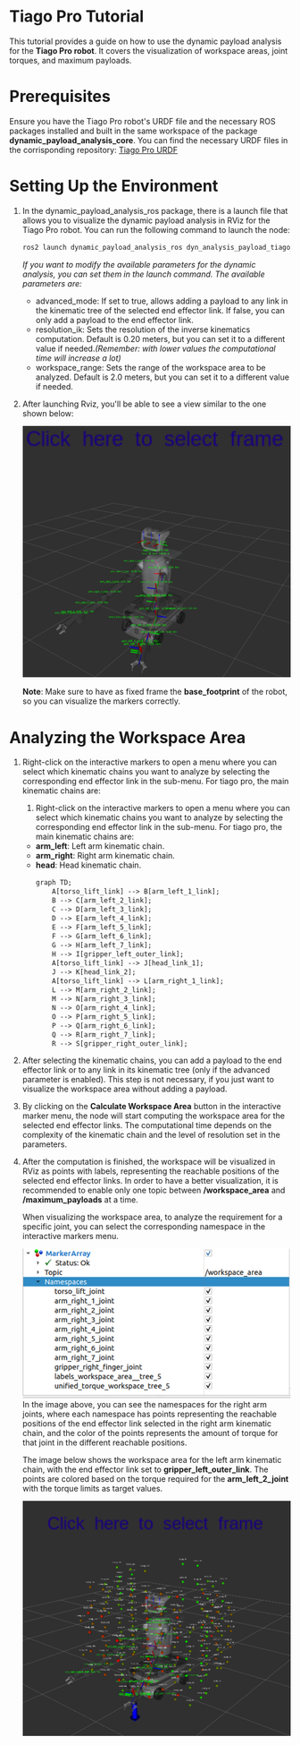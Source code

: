 # Tiago Pro Tutorial
This tutorial provides a guide on how to use the dynamic payload analysis for the **Tiago Pro robot**. It covers the visualization of workspace areas, joint torques, and maximum payloads.

# Prerequisites
Ensure you have the Tiago Pro robot's URDF file and the necessary ROS packages installed and built in the same workspace of the package **dynamic_payload_analysis_core**.
You can find the necessary URDF files in the corrisponding repository: [Tiago Pro URDF](https://github.com/pal-robotics/tiago_robot)

# Setting Up the Environment
1. In the dynamic_payload_analysis_ros package, there is a launch file that allows you to visualize the dynamic payload analysis in RViz for the Tiago Pro robot. You can run the following command to launch the node:
    ```bash
    ros2 launch dynamic_payload_analysis_ros dyn_analysis_payload_tiago_pro.launch.py
    ```
    *If you want to modify the available parameters for the dynamic analysis, you can set them in the launch command. The available parameters are:*

    - advanced_mode: If set to true, allows adding a payload to any link in the kinematic tree of the selected end effector link. If false, you can only add a payload to the end effector link.
    - resolution_ik: Sets the resolution of the inverse kinematics computation. Default is 0.20 meters, but you can set it to a different value if needed.*(Remember: with lower values the computational time will increase a lot)*
    - workspace_range: Sets the range of the workspace area to be analyzed. Default is 2.0 meters, but you can set it to a different value if needed.
    
2. After launching Rviz, you'll be able to see a view similar to the one shown below:
   <div style="text-align: center;">
   <img src="images/tiago_pro_overview.png" alt="Overview" width="600"/>
   </div>

    **Note**: Make sure to have as fixed frame the **base_footprint** of the robot, so you can visualize the markers correctly.

# Analyzing the Workspace Area
1. Right-click on the interactive markers to open a menu where you can select which kinematic chains you want to analyze by selecting the corresponding end effector link in the sub-menu.
    For tiago pro, the main kinematic chains are:
    1. Right-click on the interactive markers to open a menu where you can select which kinematic chains you want to analyze by selecting the corresponding end effector link in the sub-menu.
    For tiago pro, the main kinematic chains are:
    - **arm_left**: Left arm kinematic chain.
    - **arm_right**: Right arm kinematic chain.
    - **head**: Head kinematic chain.
        ```mermaid
        graph TD;
            A[torso_lift_link] --> B[arm_left_1_link];
            B --> C[arm_left_2_link];
            C --> D[arm_left_3_link];
            D --> E[arm_left_4_link];
            E --> F[arm_left_5_link];
            F --> G[arm_left_6_link];
            G --> H[arm_left_7_link];
            H --> I[gripper_left_outer_link];
            A[torso_lift_link] --> J[head_link_1];
            J --> K[head_link_2];
            A[torso_lift_link] --> L[arm_right_1_link];
            L --> M[arm_right_2_link];
            M --> N[arm_right_3_link];
            N --> O[arm_right_4_link];
            O --> P[arm_right_5_link];
            P --> Q[arm_right_6_link];
            Q --> R[arm_right_7_link];
            R --> S[gripper_right_outer_link];
        ```


2. After selecting the kinematic chains, you can add a payload to the end effector link or to any link in its kinematic tree (only if the advanced parameter is enabled). This step is not necessary, if you just want to visualize the workspace area without adding a payload.

3. By clicking on the **Calculate Workspace Area** button in the interactive marker menu, the node will start computing the workspace area for the selected end effector links. The computational time depends on the complexity of the kinematic chain and the level of resolution set in the parameters.

4. After the computation is finished, the workspace will be visualized in RViz as points with labels, representing the reachable positions of the selected end effector links. In order to have a better visualization, it is recommended to enable only one topic between **/workspace_area** and **/maximum_payloads** at a time. 

    When visualizing the workspace area, to analyze the requirement for a specific joint, you can select the corresponding namespace in the interactive markers menu.  

    <div style="text-align: center;">
    <img src="images/namespaces_tiago_pro.png" alt="Workspace Area" width="600"/>
    </div>
    In the image above, you can see the namespaces for the right arm joints, where each namespace has points representing the reachable positions of the end effector link selected in the right arm kinematic chain, and the color of the points represents the amount of torque for that joint in the different reachable positions.
    
    The image below shows the workspace area for the left arm kinematic chain, with the end effector link set to **gripper_left_outer_link**. The points are colored based on the torque required for the **arm_left_2_joint** with the torque limits as target values.
    <div style="text-align: center;">
    <img src="images/tiago_pro_calculated_ws.png" alt="Workspace Area" width="600"/>
    </div>

